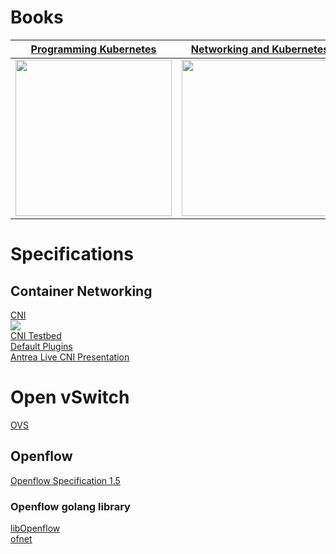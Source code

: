 # Books

| [Programming Kubernetes](https://www.oreilly.com/library/view/programming-kubernetes/9781492047094/)          | [Networking and Kubernetes](https://www.oreilly.com/library/view/networking-and-kubernetes/9781492081647/) | [Kubernetes up and Running](https://www.oreilly.com/library/view/kubernetes-up-and/9781098110192/) 
|----------|-------------|:------:|
| <img src="https://learning.oreilly.com/library/cover/9781492047094/250w/" width="250" /> | <img src="https://learning.oreilly.com/library/cover/9781492081647/250w/" width="250" /> | <img src="https://learning.oreilly.com/library/cover/9781098110192/250w/" width="250" /> |

# Specifications
## Container Networking
[CNI](https://github.com/containernetworking/cni/blob/master/SPEC.md)<BR/>
<img src="https://avatars.githubusercontent.com/u/18357459?s=200&v=4" /><br/>
[CNI Testbed](https://github.com/containernetworking/cni/tree/master/scripts)<BR/>
[Default Plugins](https://github.com/containernetworking/plugins)<BR/>
[Antrea Live CNI Presentation](https://www.youtube.com/watch?v=XgT2VlRF9ho&list=PLuzde2hYeDBfHDD0zMbmG4QoVaSbkJChZ)

# Open vSwitch
[OVS](https://www.openvswitch.org/)

## Openflow
[Openflow Specification 1.5](https://opennetworking.org/wp-content/uploads/2014/10/openflow-switch-v1.5.1.pdf)

### Openflow golang library
[libOpenflow](https://github.com/antrea-io/libOpenflow)<BR/>
[ofnet](https://github.com/antrea-io/ofnet)


